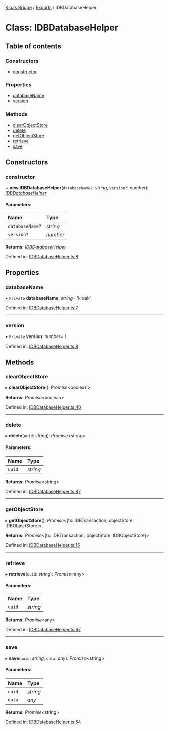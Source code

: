 [Kloak Bridge](../README.md) / [Exports](../modules.md) / IDBDatabaseHelper

# Class: IDBDatabaseHelper

## Table of contents

### Constructors

- [constructor](idbdatabasehelper.md#constructor)

### Properties

- [databaseName](idbdatabasehelper.md#databasename)
- [version](idbdatabasehelper.md#version)

### Methods

- [clearObjectStore](idbdatabasehelper.md#clearobjectstore)
- [delete](idbdatabasehelper.md#delete)
- [getObjectStore](idbdatabasehelper.md#getobjectstore)
- [retrieve](idbdatabasehelper.md#retrieve)
- [save](idbdatabasehelper.md#save)

## Constructors

### constructor

\+ **new IDBDatabaseHelper**(`databaseName?`: *string*, `version?`: *number*): [*IDBDatabaseHelper*](idbdatabasehelper.md)

#### Parameters:

Name | Type |
:------ | :------ |
`databaseName?` | *string* |
`version?` | *number* |

**Returns:** [*IDBDatabaseHelper*](idbdatabasehelper.md)

Defined in: [IDBDatabaseHelper.ts:8](https://github.com/CoNET-project/kloak-bridge/blob/944a10e/src/IDBDatabaseHelper.ts#L8)

## Properties

### databaseName

• `Private` **databaseName**: *string*= 'kloak'

Defined in: [IDBDatabaseHelper.ts:7](https://github.com/CoNET-project/kloak-bridge/blob/944a10e/src/IDBDatabaseHelper.ts#L7)

___

### version

• `Private` **version**: *number*= 1

Defined in: [IDBDatabaseHelper.ts:8](https://github.com/CoNET-project/kloak-bridge/blob/944a10e/src/IDBDatabaseHelper.ts#L8)

## Methods

### clearObjectStore

▸ **clearObjectStore**(): *Promise*<boolean\>

**Returns:** *Promise*<boolean\>

Defined in: [IDBDatabaseHelper.ts:40](https://github.com/CoNET-project/kloak-bridge/blob/944a10e/src/IDBDatabaseHelper.ts#L40)

___

### delete

▸ **delete**(`uuid`: *string*): *Promise*<string\>

#### Parameters:

Name | Type |
:------ | :------ |
`uuid` | *string* |

**Returns:** *Promise*<string\>

Defined in: [IDBDatabaseHelper.ts:87](https://github.com/CoNET-project/kloak-bridge/blob/944a10e/src/IDBDatabaseHelper.ts#L87)

___

### getObjectStore

▸ **getObjectStore**(): *Promise*<[tx: IDBTransaction, objectStore: IDBObjectStore]\>

**Returns:** *Promise*<[tx: IDBTransaction, objectStore: IDBObjectStore]\>

Defined in: [IDBDatabaseHelper.ts:15](https://github.com/CoNET-project/kloak-bridge/blob/944a10e/src/IDBDatabaseHelper.ts#L15)

___

### retrieve

▸ **retrieve**(`uuid`: *string*): *Promise*<any\>

#### Parameters:

Name | Type |
:------ | :------ |
`uuid` | *string* |

**Returns:** *Promise*<any\>

Defined in: [IDBDatabaseHelper.ts:67](https://github.com/CoNET-project/kloak-bridge/blob/944a10e/src/IDBDatabaseHelper.ts#L67)

___

### save

▸ **save**(`uuid`: *string*, `data`: *any*): *Promise*<string\>

#### Parameters:

Name | Type |
:------ | :------ |
`uuid` | *string* |
`data` | *any* |

**Returns:** *Promise*<string\>

Defined in: [IDBDatabaseHelper.ts:54](https://github.com/CoNET-project/kloak-bridge/blob/944a10e/src/IDBDatabaseHelper.ts#L54)
